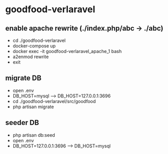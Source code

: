 # goodfood-verlaravel

## enable apache rewrite (./index.php/abc -> ./abc)
- cd ./goodfood-verlaravel
- docker-compose up 
- docker exec -it goodfood-verlaravel_apache_1 bash
- a2enmod rewrite
- exit

## migrate DB
- open .env
- DB_HOST=mysql --> DB_HOST=127.0.0.1:3696
- cd ./goodfood-verlaravel/src/goodfood 
- php artisan migrate

## seeder DB
- php artisan db:seed
- open .env
- DB_HOST=127.0.0.1:3696 --> DB_HOST=mysql

